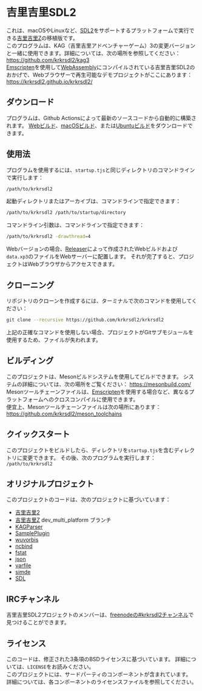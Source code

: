 # 吉里吉里SDL2

これは、macOSやLinuxなど、[SDL2](https://www.libsdl.org/)をサポートするプラットフォームで実行できる[吉里吉里Z](https://krkrz.github.io/)の移植版です。  
このプログラムは、KAG（吉里吉里アドベンチャーゲーム）3の変更バージョンと一緒に使用できます。詳細については、次の場所を参照してください：https://github.com/krkrsdl2/kag3  
[Emscripten](https://emscripten.org/)を使用して[WebAssembly](https://webassembly.org/)にコンパイルされている吉里吉里SDL2のおかげで、Webブラウザーで再生可能なデモプロジェクトがここにあります：https://krkrsdl2.github.io/krkrsdl2/  

## ダウンロード

プログラムは、Github Actionsによって最新のソースコードから自動的に構築されます。
[Webビルド](https://github.com/krkrsdl2/krkrsdl2/releases/download/latest/krkrsdl2-web.zip)、[macOSビルド](https://github.com/krkrsdl2/krkrsdl2/releases/download/latest/krkrsdl2-macos.zip)、または[Ubuntuビルド](https://github.com/krkrsdl2/krkrsdl2/releases/download/latest/krkrsdl2-ubuntu.zip)をダウンロードできます。

## 使用法

プログラムを使用するには、`startup.tjs`と同じディレクトリのコマンドラインで実行します：
```bash
/path/to/krkrsdl2
```

起動ディレクトリまたはアーカイブは、コマンドラインで指定できます：
```bash
/path/to/krkrsdl2 /path/to/startup/directory
```

コマンドライン引数は、コマンドラインで指定できます：
```bash
/path/to/krkrsdl2 -drawthread=4
```

Webバージョンの場合、[Releaser](https://krkrz.github.io/krkr2doc/kr2doc/contents/Releaser.html)によって作成されたWebビルドおよび`data.xp3`のファイルをWebサーバーに配置します。 それが完了すると、プロジェクトはWebブラウザからアクセスできます。  

## クローニング

リポジトリのクローンを作成するには、ターミナルで次のコマンドを使用してください：

```bash
git clone --recursive https://github.com/krkrsdl2/krkrsdl2
```
上記の正確なコマンドを使用しない場合、プロジェクトがGitサブモジュールを使用するため、ファイルが失われます。

## ビルディング

このプロジェクトは、Mesonビルドシステムを使用してビルドできます。 システムの詳細については、次の場所をご覧ください： https://mesonbuild.com/  
Mesonツールチェーンファイルは、[Emscripten](https://emscripten.org/)を使用する場合など、異なるプラットフォームへのクロスコンパイルに使用できます。  
便宜上、Mesonツールチェーンファイルは次の場所にあります：https://github.com/krkrsdl2/meson_toolchains  

## クイックスタート

このプロジェクトをビルドしたら、ディレクトリを`startup.tjs`を含むディレクトリに変更できます。
その後、次のプログラムを実行します： `/path/to/krkrsdl2`  

## オリジナルプロジェクト

このプロジェクトのコードは、次のプロジェクトに基づいています：
* [吉里吉里2](https://github.com/krkrz/krkr2)
* [吉里吉里Z](https://github.com/krkrz/krkrz) dev_multi_platform ブランチ
* [KAGParser](https://github.com/krkrz/KAGParser)
* [SamplePlugin](https://github.com/krkrz/SamplePlugin)
* [wuvorbis](https://github.com/krkrz/wuvorbis)
* [ncbind](https://github.com/wtnbgo/ncbind)
* [fstat](https://github.com/wtnbgo/fstat)
* [json](https://github.com/wtnbgo/json)
* [varfile](https://github.com/wtnbgo/varfile)
* [simde](https://github.com/simd-everywhere/simde)
* [SDL](https://github.com/libsdl-org/SDL)

## IRCチャンネル

吉里吉里SDL2プロジェクトのメンバーは、[freenodeの#krkrsdl2チャンネル](https://webchat.freenode.net/?channel=#krkrsdl2)で見つけることができます。

## ライセンス

このコードは、修正された3条項のBSDライセンスに基づいています。 詳細については、`LICENSE`をお読みください。  
このプロジェクトには、サードパーティのコンポーネントが含まれています。 詳細については、各コンポーネントのライセンスファイルを参照してください。  
